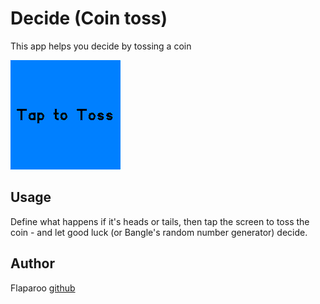 # Decide (Coin toss)

This app helps you decide by tossing a coin

![](screenshot-animated.gif)


## Usage

Define what happens if it's heads or tails, then tap the screen to toss the
coin - and let good luck (or Bangle's random number generator) decide.


## Author

Flaparoo [github](https://github.com/flaparoo)

